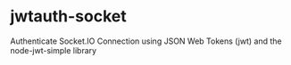 jwtauth-socket
==============

Authenticate Socket.IO Connection using JSON Web Tokens (jwt) and the node-jwt-simple library
